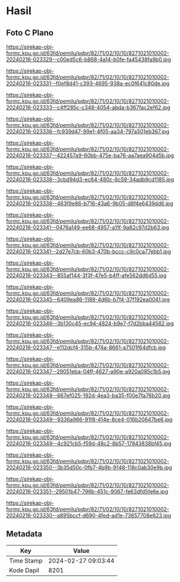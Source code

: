 # Hasil

## Foto C Plano

https://sirekap-obj-formc.kpu.go.id/63fd/pemilu/pdpr/82/71/02/10/10/8271021010002-20240216-023329--c00ed5c6-b868-4a14-b0fe-fa45438fa9b0.jpg

https://sirekap-obj-formc.kpu.go.id/63fd/pemilu/pdpr/82/71/02/10/10/8271021010002-20240216-023331--f0ef8d41-c393-4695-938a-ec0f641c80de.jpg

https://sirekap-obj-formc.kpu.go.id/63fd/pemilu/pdpr/82/71/02/10/10/8271021010002-20240216-023333--c4ff285c-c348-4054-abda-b367fac2ef62.jpg

https://sirekap-obj-formc.kpu.go.id/63fd/pemilu/pdpr/82/71/02/10/10/8271021010002-20240216-023336--fc939d47-99e1-4f05-aa34-797a501eb367.jpg

https://sirekap-obj-formc.kpu.go.id/63fd/pemilu/pdpr/82/71/02/10/10/8271021010002-20240216-023337--422457a9-60bb-475e-ba76-aa7aea904d5b.jpg

https://sirekap-obj-formc.kpu.go.id/63fd/pemilu/pdpr/82/71/02/10/10/8271021010002-20240216-023338--3cbd94d3-ec64-480c-8c59-34adb9cd1185.jpg

https://sirekap-obj-formc.kpu.go.id/63fd/pemilu/pdpr/82/71/02/10/10/8271021010002-20240216-023338--463f9e86-b716-43a6-9b05-d8f4e6439dd6.jpg

https://sirekap-obj-formc.kpu.go.id/63fd/pemilu/pdpr/82/71/02/10/10/8271021010002-20240216-023341--0476a149-ee68-4957-a11f-9a82c97d2b63.jpg

https://sirekap-obj-formc.kpu.go.id/63fd/pemilu/pdpr/82/71/02/10/10/8271021010002-20240216-023341--2d27e7cb-60b3-470b-bccc-c9c0ca77ebb1.jpg

https://sirekap-obj-formc.kpu.go.id/63fd/pemilu/pdpr/82/71/02/10/10/8271021010002-20240216-023343--855af144-3f3f-47e5-b4ff-afe562dd6d55.jpg

https://sirekap-obj-formc.kpu.go.id/63fd/pemilu/pdpr/82/71/02/10/10/8271021010002-20240216-023345--6409ea86-1189-4d6b-b7f4-37f192ea0041.jpg

https://sirekap-obj-formc.kpu.go.id/63fd/pemilu/pdpr/82/71/02/10/10/8271021010002-20240216-023346--3b130c45-ec94-4824-b9e7-f7d2bba44562.jpg

https://sirekap-obj-formc.kpu.go.id/63fd/pemilu/pdpr/82/71/02/10/10/8271021010002-20240216-023347--e112dcf4-315b-474a-8661-a7501f64dfcb.jpg

https://sirekap-obj-formc.kpu.go.id/63fd/pemilu/pdpr/82/71/02/10/10/8271021010002-20240216-023347--29051eba-04ff-4627-a90e-a920a085c1b5.jpg

https://sirekap-obj-formc.kpu.go.id/63fd/pemilu/pdpr/82/71/02/10/10/8271021010002-20240216-023348--667ef025-192d-4ea3-ba35-f00e7fa76b20.jpg

https://sirekap-obj-formc.kpu.go.id/63fd/pemilu/pdpr/82/71/02/10/10/8271021010002-20240216-023349--9336a966-91f8-414e-8ce4-016b20647be6.jpg

https://sirekap-obj-formc.kpu.go.id/63fd/pemilu/pdpr/82/71/02/10/10/8271021010002-20240216-023349--4c921cb5-f59d-48c2-8b57-17843838bf45.jpg

https://sirekap-obj-formc.kpu.go.id/63fd/pemilu/pdpr/82/71/02/10/10/8271021010002-20240216-023350--3b35d50c-0fb7-4b9b-9148-118c0ab30e9b.jpg

https://sirekap-obj-formc.kpu.go.id/63fd/pemilu/pdpr/82/71/02/10/10/8271021010002-20240216-023351--29501b47-796b-451c-9067-fe63dfd5fe6e.jpg

https://sirekap-obj-formc.kpu.go.id/63fd/pemilu/pdpr/82/71/02/10/10/8271021010002-20240216-023330--a895bccf-d690-4fed-ad1e-73657708e623.jpg


## Metadata

| Key        | Value               |
| ---------- | ------------------- |
| Time Stamp | 2024-02-27 09:03:44 |
| Kode Dapil | 8201                |



